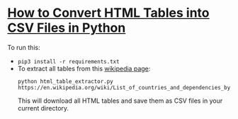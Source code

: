 # [How to Convert HTML Tables into CSV Files in Python](https://www.thepythoncode.com/article/convert-html-tables-into-csv-files-in-python)
To run this:
- `pip3 install -r requirements.txt`
- To extract all tables from this [wikipedia page]():
    ```
    python html_table_extractor.py https://en.wikipedia.org/wiki/List_of_countries_and_dependencies_by_population
    ```
    This will download all HTML tables and save them as CSV files in your current directory.